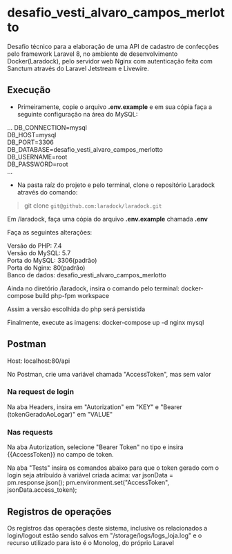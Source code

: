 # desafio_vesti_alvaro_campos_merlotto
<p> Desafio técnico para a elaboração de uma API de cadastro de confecções pelo framework Laravel 8, no ambiente de desenvolvimento Docker(Laradock), pelo servidor web Nginx com autenticação feita com Sanctum através do Laravel Jetstream e Livewire.</p>

## Execução
- Primeiramente, copie o arquivo <strong>.env.example</strong> e em sua cópia faça a seguinte configuração na área do MySQL:

...
DB_CONNECTION=mysql<br>
DB_HOST=mysql<br>
DB_PORT=3306<br>
DB_DATABASE=desafio_vesti_alvaro_campos_merlotto<br>
DB_USERNAME=root<br>
DB_PASSWORD=root<br>
...

- Na pasta raíz do projeto e pelo terminal, clone o repositório Laradock através do comando:<br>
 > git clone `git@github.com:laradock/laradock.git`

<p>Em /laradock, faça uma cópia do arquivo <strong>.env.example</strong> chamada <strong>.env</strong></p>
<p>Faça as seguintes alterações:</p>
Versão do PHP: 7.4<br>
Versão do MySQL: 5.7<br>
Porta do MySQL: 3306(padrão)<br>
Porta do Nginx: 80(padrão)<br>
Banco de dados: desafio_vesti_alvaro_campos_merlotto<br>

Ainda no diretório /laradock, insira o comando pelo terminal:
docker-compose build php-fpm workspace

Assim a versão escolhida  do php será persistida

Finalmente, execute as imagens:
docker-compose up -d nginx mysql


## Postman
Host: localhost:80/api

No Postman, crie uma variável chamada "AccessToken", mas sem valor

### Na request de login
Na aba Headers, insira em "Autorization" em "KEY" e "Bearer (tokenGeradoAoLogar)" em "VALUE"

### Nas requests
Na aba Autorization, selecione "Bearer Token" no tipo e insira {{AccessToken}} no campo de token.

Na aba "Tests" insira os comandos abaixo para que o token gerado com o login seja atribuído à variável criada acima:
var jsonData = pm.response.json();
pm.environment.set("AccessToken", jsonData.access_token);

## Registros de operações
Os registros das operações deste sistema, inclusive os relacionados a login/logout estão sendo salvos em "/storage/logs/logs_loja.log" e o recurso utilizado para isto é o Monolog, do próprio Laravel

